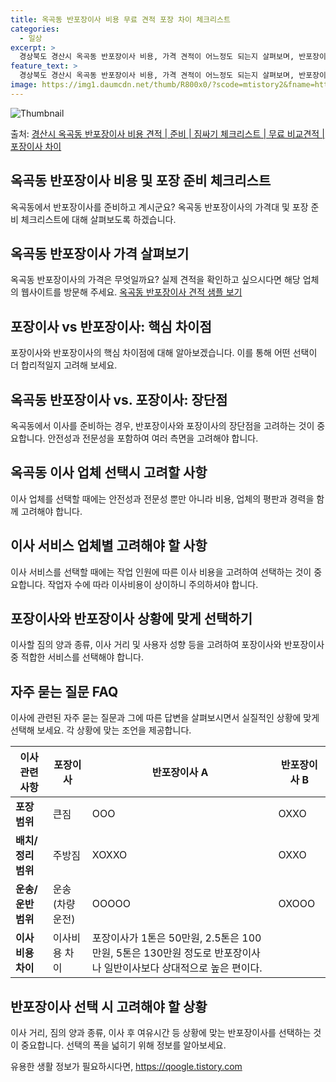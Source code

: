 ```yaml
---
title: 옥곡동 반포장이사 비용 무료 견적 포장 차이 체크리스트
categories:
  - 일상
excerpt: >
  경상북도 경산시 옥곡동 반포장이사 비용, 가격 견적이 어느정도 되는지 살펴보며, 반포장이사를 준비함에 있어 짐싸기 준비 체크리스트가 무엇인지 보겠습니다. 마지막으로 포장이사와 차이점을 통해 무료 비교견적으로 어떤 것이 더 합리적인 선택인지 공유 드립니다.경산시 옥곡동 포장이사 견적 샘플 보기 👈 클릭경산시 옥곡동 포장이사 가격 살펴보기 👈 클릭경산시 옥곡동 반포장이사 평균 이사 비용평수경산시 옥곡동 평균 이사 비용원룸 이사9평 이하 (1톤)30만원~투룸/쓰리룸 이사16평 ~ 20평 (2.5톤)80만원~쓰리룸 이사21평 (5톤) ~110만원~우리집 무료 이사견적 받기 👈 클릭포장 vs 반포장: 핵심 차이점포장이사는 전체 이사 과정을 담당하는 반면, 반포장이사는 큰 짐을 업체가, 작은 짐 정리를 고객이..
feature_text: >
  경상북도 경산시 옥곡동 반포장이사 비용, 가격 견적이 어느정도 되는지 살펴보며, 반포장이사를 준비함에 있어 짐싸기 준비 체크리스트가 무엇인지 보겠습니다. 마지막으로 포장이사와 차이점을 통해 무료 비교견적으로 어떤 것이 더 합리적인 선택인지 공유 드립니다.경산시 옥곡동 포장이사 견적 샘플 보기 👈 클릭경산시 옥곡동 포장이사 가격 살펴보기 👈 클릭경산시 옥곡동 반포장이사 평균 이사 비용평수경산시 옥곡동 평균 이사 비용원룸 이사9평 이하 (1톤)30만원~투룸/쓰리룸 이사16평 ~ 20평 (2.5톤)80만원~쓰리룸 이사21평 (5톤) ~110만원~우리집 무료 이사견적 받기 👈 클릭포장 vs 반포장: 핵심 차이점포장이사는 전체 이사 과정을 담당하는 반면, 반포장이사는 큰 짐을 업체가, 작은 짐 정리를 고객이..
image: https://img1.daumcdn.net/thumb/R800x0/?scode=mtistory2&fname=https%3A%2F%2Fblog.kakaocdn.net%2Fdn%2F8rSww%2FbtsHbCcNqBy%2FlezM8crp8PQMpMtX5m0nr1%2Fimg.webp
---
```


![Thumbnail](https://img1.daumcdn.net/thumb/R800x0/?scode=mtistory2&fname=https%3A%2F%2Fblog.kakaocdn.net%2Fdn%2F8rSww%2FbtsHbCcNqBy%2FlezM8crp8PQMpMtX5m0nr1%2Fimg.webp)

<p>출처: <a href="https://qoogle.tistory.com/9409" rel="dofollow">경산시 옥곡동 반포장이사 비용 견적 | 준비 | 짐싸기 체크리스트 | 무료 비교견적 | 포장이사 차이</a> </p>



## 옥곡동 반포장이사 비용 및 포장 준비 체크리스트

옥곡동에서 반포장이사를 준비하고 계시군요? 옥곡동 반포장이사의 가격대 및 포장 준비 체크리스트에 대해 살펴보도록 하겠습니다.

## **옥곡동 반포장이사 가격 살펴보기**

옥곡동 반포장이사의 가격은 무엇일까요? 실제 견적을 확인하고 싶으시다면 해당 업체의 웹사이트를 방문해 주세요. [옥곡동 반포장이사 견적 샘플
보기](https://example.com)

## **포장이사 vs 반포장이사: 핵심 차이점**

포장이사와 반포장이사의 핵심 차이점에 대해 알아보겠습니다. 이를 통해 어떤 선택이 더 합리적일지 고려해 보세요.

## **옥곡동 반포장이사 vs. 포장이사: 장단점**

옥곡동에서 이사를 준비하는 경우, 반포장이사와 포장이사의 장단점을 고려하는 것이 중요합니다. 안전성과 전문성을 포함하여 여러 측면을 고려해야
합니다.

## **옥곡동 이사 업체 선택시 고려할 사항**

이사 업체를 선택할 때에는 안전성과 전문성 뿐만 아니라 비용, 업체의 평판과 경력을 함께 고려해야 합니다.

## **이사 서비스 업체별 고려해야 할 사항**

이사 서비스를 선택할 때에는 작업 인원에 따른 이사 비용을 고려하여 선택하는 것이 중요합니다. 작업자 수에 따라 이사비용이 상이하니
주의하셔야 합니다.

## **포장이사와 반포장이사 상황에 맞게 선택하기**

이사할 짐의 양과 종류, 이사 거리 및 사용자 성향 등을 고려하여 포장이사와 반포장이사 중 적합한 서비스를 선택해야 합니다.

## **자주 묻는 질문 FAQ**

이사에 관련된 자주 묻는 질문과 그에 따른 답변을 살펴보시면서 실질적인 상황에 맞게 선택해 보세요. 각 상황에 맞는 조언을 제공합니다.



**이사 관련 사항** | **포장이사** | **반포장이사 A** | **반포장이사 B**  
---|---|---|---  
**포장 범위** |  큰짐 | OOO | OXXO  
**배치/정리 범위** |  주방짐 | XOXXO | OXXO  
**운송/운반 범위** | 운송 (차량 운전) | OOOOO | OXOOO  
**이사비용 차이** |  이사비용 차이 | 포장이사가 1톤은 50만원, 2.5톤은 100만원, 5톤은 130만원 정도로 반포장이사나 일반이사보다 상대적으로 높은 편이다. |    
  


## **반포장이사 선택 시 고려해야 할 상황**

이사 거리, 짐의 양과 종류, 이사 후 여유시간 등 상황에 맞는 반포장이사를 선택하는 것이 중요합니다. 선택의 폭을 넓히기 위해 정보를
알아보세요.



 

유용한 생활 정보가 필요하시다면, <a href="https://qoogle.tistory.com" rel="dofollow">https://qoogle.tistory.com</a>


